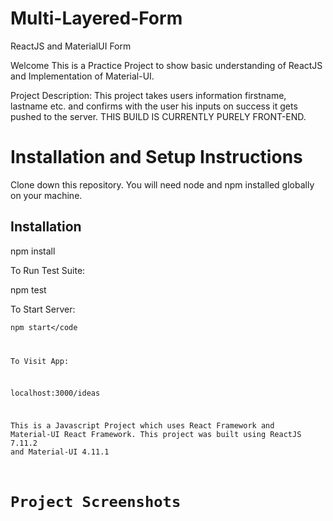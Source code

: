 # Multi-Layered-Form
ReactJS and MaterialUI Form 

Welcome This is a Practice Project to show basic understanding of ReactJS and Implementation of Material-UI.

Project Description: 
This project takes users information firstname, lastname etc. and confirms with the user his inputs on success it gets pushed to the server. THIS BUILD IS CURRENTLY PURELY FRONT-END.

<h1>Installation and Setup Instructions</h1>
Clone down this repository. You will need node and npm installed globally on your machine.

<h2>Installation</h2>

npm install

To Run Test Suite:

npm test

To Start Server:

<code>npm start</code

To Visit App:

localhost:3000/ideas

This is a Javascript Project which uses React Framework and Material-UI React Framework.
This project was built using ReactJS 7.11.2 and Material-UI 4.11.1


<h1>Project Screenshots</h1>

